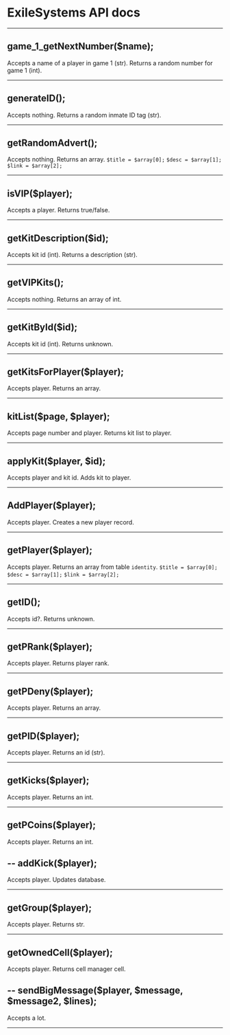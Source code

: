 ExileSystems API docs
===================

----------


game_1_getNextNumber($name);
---
Accepts a name of a player in game 1 (str).
Returns a random number for game 1 (int).

---
generateID();
---
Accepts nothing.
Returns a random inmate ID tag (str).

---

getRandomAdvert();
---
Accepts nothing.
Returns an array.
```$title = $array[0];```
```$desc = $array[1];```
```$link = $array[2];```

---
isVIP($player);
---
Accepts a player.
Returns true/false.

---
getKitDescription($id);
---
Accepts kit id (int).
Returns a description (str).

---
getVIPKits();
---
Accepts nothing.
Returns an array of int.

---
getKitById($id);
---
Accepts kit id (int).
Returns unknown.

---
getKitsForPlayer($player);
---
Accepts player.
Returns an array.

---
kitList($page, $player);
---
Accepts page number and player.
Returns kit list to player.

---
applyKit($player, $id);
---
Accepts player and kit id.
Adds kit to player.

---
AddPlayer($player);
---
Accepts player.
Creates a new player record.

---
getPlayer($player);
---
Accepts player.
Returns an array from table `identity`.
```$title = $array[0];```
```$desc = $array[1];```
```$link = $array[2];```

---
getID();
---
Accepts id?.
Returns unknown.

---
getPRank($player);
---
Accepts player.
Returns player rank.

---
getPDeny($player);
---
Accepts player.
Returns an array.

---
getPID($player);
---
Accepts player.
Returns an id (str).

---
getKicks($player);
---
Accepts player.
Returns an int.

---
getPCoins($player);
---
Accepts player.
Returns an int.

--
addKick($player);
---
Accepts player.
Updates database.

---
getGroup($player);
---
Accepts player.
Returns str.

---
getOwnedCell($player);
---
Accepts player.
Returns cell manager cell.

--
sendBigMessage($player, $message, $message2, $lines);
---
Accepts a lot.

---

